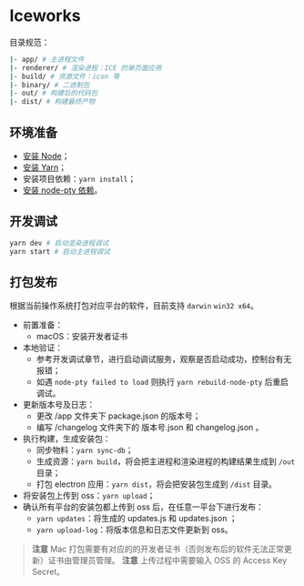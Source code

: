 # Iceworks

目录规范：

```bash
|- app/ # 主进程文件
|- renderer/ # 渲染进程：ICE 的单页面应用
|- build/ # 资源文件：icon 等
|- binary/ # 二进制包
|- out/ # 构建后的代码包
|- dist/ # 构建最终产物
```

## 环境准备

- [安装 Node](https://nodejs.org/en/download/)；
- [安装 Yarn](https://yarnpkg.com/zh-Hant/docs/install)；
- 安装项目依赖：`yarn install`；
- [安装 node-pty 依赖](https://www.npmjs.com/package/node-pty#dependencies)。

## 开发调试

```bash
yarn dev # 启动渲染进程调试
yarn start # 启动主进程调试
```

## 打包发布

根据当前操作系统打包对应平台的软件，目前支持 `darwin` `win32 x64`。

- 前置准备：
    - macOS：安装开发者证书
- 本地验证：
    - 参考开发调试章节，进行启动调试服务，观察是否启动成功，控制台有无报错；
    - 如遇 `node-pty failed to load` 则执行 `yarn rebuild-node-pty` 后重启调试。
- 更新版本号及日志：
    - 更改 /app 文件夹下 package.json 的版本号；
    - 编写 /changelog 文件夹下的 版本号.json 和 changelog.json 。
- 执行构建，生成安装包：
    - 同步物料：`yarn sync-db`；
    - 生成资源：`yarn build`，将会把主进程和渲染进程的构建结果生成到 `/out` 目录；
    - 打包 electron 应用：`yarn dist`，将会把安装包生成到 `/dist` 目录。
- 将安装包上传到 oss：`yarn upload`；
- 确认所有平台的安装包都上传到 oss 后，在任意一平台下进行发布：
  - `yarn updates`：将生成的 updates.js 和 updates.json ；
  - `yarn upload-log`：将版本信息和日志文件更新到 oss。

> **注意** Mac 打包需要有对应的的开发者证书（否则发布后的软件无法正常更新）证书由管理员管理。
> **注意** 上传过程中需要输入 OSS 的 Access Key Secret。